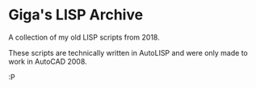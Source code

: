 # Giga's LISP Archive
A collection of my old LISP scripts from 2018.

These scripts are technically written in AutoLISP and were only made to work in AutoCAD 2008.

:P

